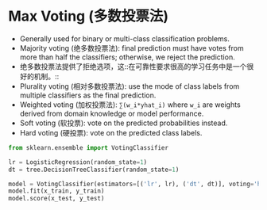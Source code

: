 # Max Voting (多数投票法)
	
* Generally used for binary or multi-class classification problems.
* Majority voting (绝多数投票法): final prediction must have votes from more than half the classifiers; otherwise, we reject the prediction.
* 绝多数投票法提供了拒绝选项，这::在可靠性要求很高的学习任务中是一个很好的机制。::
* Plurality voting (相对多数投票法): use the mode of class labels from multiple classifiers as the final prediction.
* Weighted voting (加权投票法): `∑(w_i*yhat_i)` where `w_i` are weights derived from domain knowledge or model performance.
* Soft voting (软投票): vote on the predicted probabilities instead.
* Hard voting (硬投票): vote on the predicted class labels.

```python
from sklearn.ensemble import VotingClassifier

lr = LogisticRegression(random_state=1)
dt = tree.DecisionTreeClassifier(random_state=1)

model = VotingClassifier(estimators=[('lr', lr), ('dt', dt)], voting='hard')
model.fit(x_train, y_train)
model.score(x_test, y_test)
```
